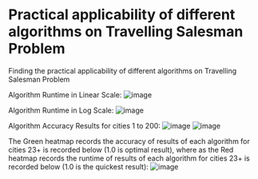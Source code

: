 # Practical applicability of different algorithms on Travelling Salesman Problem
Finding the practical applicability of different algorithms on Travelling Salesman Problem

Algorithm Runtime in Linear Scale:
![image](https://github.com/user-attachments/assets/5cf29ab2-3b88-457b-8fcf-2c47eb19aa26)

Algorithm Runtime in Log Scale:
![image](https://github.com/user-attachments/assets/a07cd8f5-662a-4f37-9372-fabf8cb51e28)

Algorithm Accuracy Results for cities 1 to 200:
![image](https://github.com/user-attachments/assets/dddb8012-c989-45a6-ba45-c09d0da40d75)
![image](https://github.com/user-attachments/assets/c899fece-fcce-4362-9753-18f7bf2d1da6)

The Green heatmap records the accuracy of results of each algorithm for cities 23+ is recorded below (1.0 is optimal result), where as the Red heatmap records the runtime of results of each algorithm for cities 23+ is recorded below (1.0 is the quickest result):
![image](https://github.com/user-attachments/assets/24964847-52e2-4d2f-b3c9-ca13b989ac8e)
